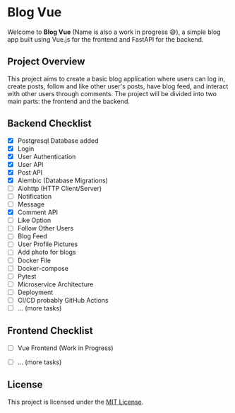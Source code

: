 # Blog Vue

Welcome to **Blog Vue** (Name is also a work in progress &#128517;), a simple blog app built using Vue.js for the frontend and FastAPI for the backend.

## Project Overview

This project aims to create a basic blog application where users can log in, create posts, follow and like other user's posts, have blog feed, and interact with other users through comments. The project will be divided into two main parts: the frontend and the backend.

## Backend Checklist

- [x] Postgresql Database added
- [x] Login
- [x] User Authentication
- [x] User API
- [x] Post API
- [x] Alembic (Database Migrations)
- [ ] Aiohttp (HTTP Client/Server)
- [ ] Notification
- [ ] Message
- [x] Comment API
- [ ] Like Option
- [ ] Follow Other Users
- [ ] Blog Feed
- [ ] User Profile Pictures
- [ ] Add photo for blogs
- [ ] Docker File
- [ ] Docker-compose
- [ ] Pytest
- [ ] Microservice Architecture
- [ ] Deployment
- [ ] CI/CD probably GitHub Actions
- [ ] ... (more tasks)

## Frontend Checklist

- [ ] Vue Frontend (Work in Progress)
- [ ] ... (more tasks)


## License

This project is licensed under the [MIT License](LICENSE).
